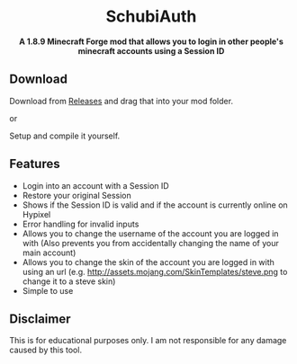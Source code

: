 <div align="center">

# SchubiAuth

**A 1.8.9 Minecraft Forge mod that allows you to login in other people's minecraft accounts using a Session ID**
</div>

## Download
Download from [Releases](https://github.com/Schubilegend/SchubiAuth/releases) and drag that into your mod folder.

or

Setup and compile it yourself.

## Features
- Login into an account with a Session ID 
- Restore your original Session
- Shows if the Session ID is valid and if the account is currently online on Hypixel
- Error handling for invalid inputs
- Allows you to change the username of the account you are logged in with (Also prevents you from accidentally changing the name of your main account)
- Allows you to change the skin of the account you are logged in with using an url (e.g. http://assets.mojang.com/SkinTemplates/steve.png to change it to a steve skin)
- Simple to use

## Disclaimer
This is for educational purposes only. I am not responsible for any damage caused by this tool.